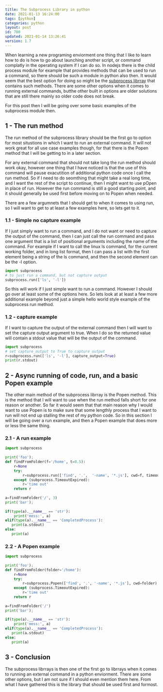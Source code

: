 ```yaml
---
title: The Subprocess Library in python
date: 2021-01-13 16:24:00
tags: [python]
categories: python
layout: post
id: 780
updated: 2021-01-14 13:26:41
version: 1.7
---
```


When learning a new programing enviorment one thing that I like to learn how to do is how to go about launching another script, or command complatly in the operating system if I can do so. In nodejs there is the child process module for example that provides methods that can be used to run a command, so there should be such a module in python also then. It would seem that the best option for doing so might be the [subprocess librray](https://docs.python.org/3.7/library/subprocess.html) that contains such methods. There are some other options when it comes to running external commands, butthe other built in options are older solutions that are still there mainly so older code does not break.

For this post then I will be going over some basic examples of the subprocess module then.

<!-- more -->

## 1 - The run method

The run method of the subprocess library should be the first go to option for most situstions in which I want to run an external command. It will not work great for all use case examples though, for that there is the Popen method that I will be getting to in a later section.

For any external command that should not take long the run method should work okay, however one thing that I have noticed is that the use of this command will pause exacutition of additional python code once I call the run method. So if I need to do seomthing that might take a real long time, and I want the rest of the script to continue, then I might want to use pOpen in place of run. However the run command is still a good starting point, and it should generally be used first before moving on to Popen when needed.

There are a few argumnets that I should get to when it comes to using run, so I will want to get to at least a few examples here, so lets get to it.

### 1.1 - Simple no capture example

If I just simply want to run a command, and I do not want or need to capture the output of the command, then I can just call the run command and pass one argument that is a list of positional arguments including the name of the command. For example if I want to call the linux ls command, for the current working folder, and in long list format, then I can pass a list with the first element being a string of the ls command, and then the second element can be the -l option.

```python
import subprocess
# to just run a command, but not capture output
subprocess.run(['ls', '-l'])
```

So this will work if I just simple want to run a command. However I should go over at least some of the options here. So lets look at at least a few more additional example beyond just a simple hello world style example of the subprocess run method.


### 1.2 - capture example 

If I want to capture the output of the external command then I will want to set the capture output argument to true. When I do so the returned value will contain a stdout value that will be the output of the command.

```python
import subprocess
# set capture_output to True to capture output
r=subprocess.run(['ls', '-l'], capture_output=True)
print(r.stdout)
```

## 2 - Async running of code, run, and a basic Popen example

The other main method of the subprocess librray is the Popen method. This is the method that I will want to use when the run method falls short for one reason or another. So far it would seem that that main reason why I would want to use Popen is to make sure that some lengthly process that I want to run will not end up stalling the rest of my python code. So in this section I will be going over a run example, and then a Popen example that does more or less the same thing.

### 2.1 - A run example

```python
import subprocess
 
print('foo');
def findFromFolder(f='/home', t=0.5):
    r=None
    try:
        r=subprocess.run(['find', '.',  '-name', '*.js'], cwd=f, timeout=t, capture_output=True)
    except (subprocess.TimeoutExpired):
        r='time out'
    return r
 
a=findFromFolder('/', 3)
print('bar');
 
if(type(a).__name__ == 'str'):
    print('mess:', a)
elif(type(a).__name__ == 'CompletedProcess'):
   print(a.stdout)
else:
   print(a)
```

### 2.2 - A Popen example

```python
import subprocess
 
print('foo');
def findFromFolder(folder='/home'):
    r=None
    try:
        r=subprocess.Popen(['find', '.', '-name', '*.js'], cwd=folder)
    except (subprocess.TimeoutExpired):
        r='time out'
    return r
 
a=findFromFolder('/')
print('bar');
 
if(type(a).__name__ == 'str'):
    print('mess:', a)
elif(type(a).__name__ == 'CompletedProcess'):
   print(a.stdout)
else:
   print(a)
```

## 3 - Conclusion

The subprocess librrays is then one of the first go to librrays when it comes to running an external command in a python enviorment. There are some other options, but I am not sure if I should even mention them here. From what I have gathered this is the library that should be used first and formost.